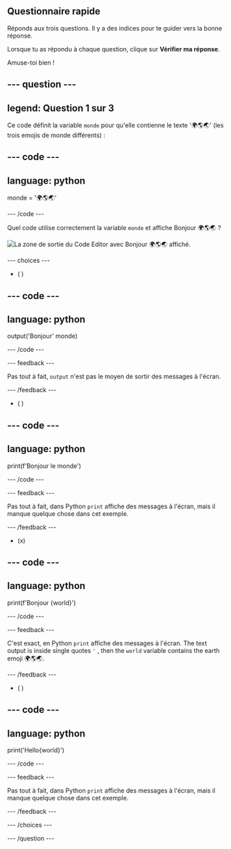 ## Questionnaire rapide

Réponds aux trois questions. Il y a des indices pour te guider vers la bonne réponse.

Lorsque tu as répondu à chaque question, clique sur **Vérifier ma réponse**.

Amuse-toi bien !

--- question ---
---
legend: Question 1 sur 3
---

Ce code définit la variable `monde` pour qu'elle contienne le texte '🌍🌎🌏' (les trois emojis de monde différents) :

--- code ---
---
language: python
---

monde = '🌍🌎🌏'

--- /code ---

Quel code utilise correctement la variable `monde` et affiche Bonjour 🌍🌎🌏 ?

![La zone de sortie du Code Editor avec Bonjour 🌍🌎🌏 affiché.](images/quiz1.png)

--- choices ---

- ( )

--- code ---
---
language: python
---

output('Bonjour' monde)

--- /code ---

 --- feedback ---

 Pas tout à fait, `output` n'est pas le moyen de sortir des messages à l'écran.

 --- /feedback ---


- ( )

--- code ---
---
language: python
---

print(f'Bonjour le monde')

--- /code ---

 --- feedback ---

 Pas tout à fait, dans Python `print` affiche des messages à l'écran, mais il manque quelque chose dans cet exemple.

 --- /feedback ---

- (x)

--- code ---
---
language: python
---

print(f'Bonjour {world}')

--- /code ---

 --- feedback ---

 C'est exact, en Python `print` affiche des messages à l'écran. The text output is inside single quotes `'` , then the `world` variable contains the earth emoji 🌍🌎🌏.

 --- /feedback ---

- ( )

--- code ---
---
language: python
---

print('Hello{world}')

--- /code ---

 --- feedback ---

  Pas tout à fait, dans Python `print` affiche des messages à l'écran, mais il manque quelque chose dans cet exemple.

 --- /feedback ---

--- /choices ---

--- /question ---
